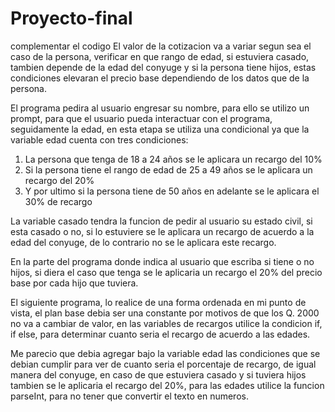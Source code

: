 # Proyecto-final
complementar el codigo 
El valor de la cotizacion va a variar segun sea el caso de la persona, verificar 
en que rango de edad, si estuviera casado, tambien depende de la edad del conyuge
y si la persona tiene hijos, estas condiciones elevaran el precio base dependiendo
de los datos que de la persona.

El programa pedira al usuario engresar su nombre, para ello se utilizo un prompt, 
para que el usuario pueda interactuar con el programa, seguidamente la edad, en 
esta etapa se utiliza una condicional ya que la variable edad cuenta con tres 
condiciones:
1. La persona que tenga de 18 a 24 años se le aplicara un recargo del 10%
2. Si la persona tiene el rango de edad de 25 a 49 años se le aplicara un recargo del 20%
3. Y por ultimo si la persona tiene de 50 años en adelante se le aplicara el 30% de recargo 

La variable casado tendra la funcion de pedir al usuario su estado civil, si esta casado o 
no, si lo estuviere se le aplicara un recargo de acuerdo a la edad del conyuge, de lo contrario
no se le aplicara este recargo.

En la parte del programa donde indica al usuario que escriba si tiene o no hijos, si diera el 
caso que tenga se le aplicaria un recargo el 20% del precio base por cada hijo que tuviera.

El siguiente programa, lo realice de una forma ordenada en mi punto de vista, el plan base debia 
ser una constante por motivos de que los Q. 2000 no va a cambiar de valor, en las variables de 
recargos utilice la condicion if, if else, para determinar cuanto seria el recargo de acuerdo a 
las edades.

Me parecio que debia agregar bajo la variable edad las condiciones que se debian cumplir para ver 
de cuanto seria el porcentaje de recargo, de igual manera del conyuge, en caso de que estuviera 
casado y si tuviera hijos tambien se le aplicaria el recargo del 20%, para las edades utilice la 
funcion parseInt, para no tener que convertir el texto en numeros.

